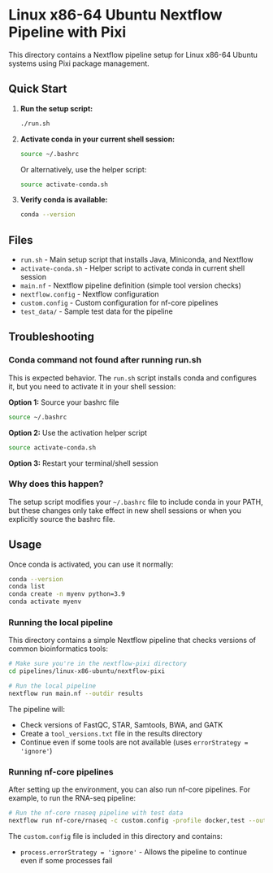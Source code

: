 # Linux x86-64 Ubuntu Nextflow Pipeline with Pixi

This directory contains a Nextflow pipeline setup for Linux x86-64 Ubuntu systems using Pixi package management.

## Quick Start

1. **Run the setup script:**
   ```bash
   ./run.sh
   ```

2. **Activate conda in your current shell session:**
   ```bash
   source ~/.bashrc
   ```

   Or alternatively, use the helper script:
   ```bash
   source activate-conda.sh
   ```

3. **Verify conda is available:**
   ```bash
   conda --version
   ```

## Files

- `run.sh` - Main setup script that installs Java, Miniconda, and Nextflow
- `activate-conda.sh` - Helper script to activate conda in current shell session
- `main.nf` - Nextflow pipeline definition (simple tool version checks)
- `nextflow.config` - Nextflow configuration
- `custom.config` - Custom configuration for nf-core pipelines
- `test_data/` - Sample test data for the pipeline

## Troubleshooting

### Conda command not found after running run.sh

This is expected behavior. The `run.sh` script installs conda and configures it, but you need to activate it in your shell session:

**Option 1:** Source your bashrc file
```bash
source ~/.bashrc
```

**Option 2:** Use the activation helper script
```bash
source activate-conda.sh
```

**Option 3:** Restart your terminal/shell session

### Why does this happen?

The setup script modifies your `~/.bashrc` file to include conda in your PATH, but these changes only take effect in new shell sessions or when you explicitly source the bashrc file.

## Usage

Once conda is activated, you can use it normally:
```bash
conda --version
conda list
conda create -n myenv python=3.9
conda activate myenv
```

### Running the local pipeline

This directory contains a simple Nextflow pipeline that checks versions of common bioinformatics tools:

```bash
# Make sure you're in the nextflow-pixi directory
cd pipelines/linux-x86-ubuntu/nextflow-pixi

# Run the local pipeline
nextflow run main.nf --outdir results
```

The pipeline will:
- Check versions of FastQC, STAR, Samtools, BWA, and GATK
- Create a `tool_versions.txt` file in the results directory
- Continue even if some tools are not available (uses `errorStrategy = 'ignore'`)

### Running nf-core pipelines

After setting up the environment, you can also run nf-core pipelines. For example, to run the RNA-seq pipeline:

```bash
# Run the nf-core rnaseq pipeline with test data
nextflow run nf-core/rnaseq -c custom.config -profile docker,test --outdir results -resume
```

The `custom.config` file is included in this directory and contains:
- `process.errorStrategy = 'ignore'` - Allows the pipeline to continue even if some processes fail